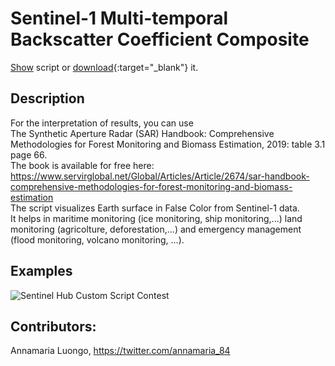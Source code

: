 # Sentinel-1 Multi-temporal Backscatter Coefficient Composite
<a href="#" id='togglescript'>Show</a> script or [download](script.js){:target="_blank"} it.
<div id='script_view' style="display:none">
{% highlight javascript %}
      {% include_relative script.js %}
{% endhighlight %}
</div>

## Description  

For the interpretation of results, you can use  
The Synthetic Aperture Radar (SAR) Handbook: Comprehensive Methodologies for Forest Monitoring and Biomass Estimation, 2019: table 3.1 page 66.  
The book is available for free here: https://www.servirglobal.net/Global/Articles/Article/2674/sar-handbook-comprehensive-methodologies-for-forest-monitoring-and-biomass-estimation  
The script visualizes Earth surface in False Color from Sentinel-1 data.   
It helps in maritime monitoring (ice monitoring, ship monitoring,...) land monitoring (agricolture, deforestation,...) and emergency management (flood monitoring, volcano monitoring, ...).  

## Examples
<img alt="Sentinel Hub Custom Script Contest" style="border-width:0" src="https://raw.githubusercontent.com/sentinel-hub/custom-scripts/master/sentinel-1/sar_multi-temporal_backscatter_coefficient_composite/examples/etna_multitemporal_S1_composite.png" />


## Contributors:  
Annamaria Luongo, https://twitter.com/annamaria_84

